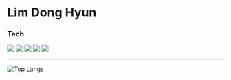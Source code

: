# Lim Dong Hyun

### Tech
  <img src="https://img.shields.io/badge/javascript-F7DF1E?style=flat&logo=javascript&logoColor=black"> <img src="https://img.shields.io/badge/react-61DAFB?style=flat&logo=react&logoColor=black"> <img src="https://img.shields.io/badge/Typescript-3178C6?style=flat&logo=typescript&logoColor=white"/> <img src="https://img.shields.io/badge/bootstrap-7952B3?style=flat&logo=bootstrap&logoColor=white"> <img src="https://img.shields.io/badge/mysql-4479A1?style=flat&logo=mysql&logoColor=white">

---

![Top Langs](https://github-readme-stats.vercel.app/api/top-langs/?username=dong1hyun&layout=compact)
